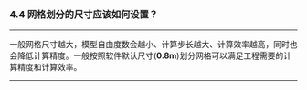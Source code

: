﻿### 4.4  网格划分的尺寸应该如何设置？
---

一般网格尺寸越大，模型自由度数会越小、计算步长越大、计算效率越高，同时也会降低计算精度。一般按照软件默认尺寸(**0.8m**)划分网格可以满足工程需要的计算精度和计算效率。


---
